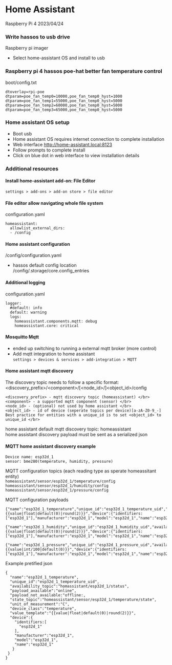 # Home Assistant
Raspberry Pi 4
2023/04/24

### Write hassos to usb drive
Raspberry pi imager
  - Select home-assistant OS and install to usb

### Raspberry pi 4 hassos poe-hat better fan temperature control
boot/config.txt
```
dtoverlay=rpi-poe
dtparam=poe_fan_temp0=10000,poe_fan_temp0_hyst=1000
dtparam=poe_fan_temp1=55000,poe_fan_temp0_hyst=5000
dtparam=poe_fan_temp2=60000,poe_fan_temp0_hyst=5000
dtparam=poe_fan_temp3=65000,poe_fan_temp0_hyst=5000
```

### Home assistant OS setup
  - Boot usb
  - Home assistant OS requires internet connection to complete installation
  - Web interface http://home-assistant.local:8123
  - Follow prompts to complete install
  - Click on blue dot in web interface to view installation details
  
### Additional resources
#### Install home-assistant add-on: File Editor
```settings > add-ons > add-on store > file editor```
</br>
  
#### File editor allow navigating whole file system
configuration.yaml
```
homeassistant:
  allowlist_external_dirs:
  - /config 
```

#### Home assistant configuration
/config/configuration.yaml
  - hassos default config location </br>
  /config/.storage/core.config_entries

#### Additional logging
configuration.yaml
```
logger:
  #default: info
  default: warning  
  logs:  
    homeassistant.components.mqtt: debug
    homeassistant.core: critical
```

#### Mosquitto Mqtt
  - ended up switching to running a external mqtt broker (more control)
  - Add mqtt integration to home assistant </br>
  ```settings > devices & services > add-integration > MQTT```
  
#### Home assistant mqtt discovery
The discovery topic needs to follow a specific format: </br>
<discovery_prefix>/\<component>/[<node_id>/]<object_id>/config
```
<discovery_prefix> - mqtt discovery topic (homeassistant) </br>
<component> - a supported mqtt component (sensor) </br>
<node_id> - (optional) not used by home assistant </br>
<object_id> - id of device (seperate topics per device)[a-zA-Z0-9_-] Best practice for entities with a unique_id is to set <object_id> to unique_id </br>
```

home assistant default mqtt discovery topic: homeassistant </br>
home assistant discovery payload must be sent as a serialized json </br>

#### MQTT home assistant discovery example
```
Device name: esp32d_1
sensor: bme280(temperature, humidity, pressure)
```

MQTT configuration topics (each reading type as sperate homeassitant entity)</br>
```homeassistant/sensor/esp32d_1/temperature/config``` </br>
```homeassistant/sensor/esp32d_1/humidity/config``` </br>
```homeassistant/sensor/esp32d_1/pressure/config``` </br>

MQTT configuration payloads
```
{"name":"esp32d_1_temperature","unique_id":"esp32d_1_temperature_uid","availability_topic":"homassistant/esp32d_1/status","payload_available":"online","payload_not_available:"offline:,"state_topic":"homeassistant/sensor/esp32d_1/temperature/state","unit_of_measurement":"C","device_class":"temperature","value_template":"{{value|float|default(0)|round(2)}}","device":{"identifiers:["esp32d_1"],"manufacturer":"esp32d_1","model":"esp32d_1","name":"esp32d_1"}}
```
```
{"name":"esp32d_1_humidity","unique_id":"esp32d_1_humidity_uid","availability_topic":"homassistant/esp32d_1/status","payload_available":"online","payload_not_available:"offline:,"state_topic":"homeassistant/sensor/esp32d_1/humidity/state","unit_of_measurement":"%","device_class":"humidity","value_template":"{{value|float|default(0)|round(2)}}","device":{"identifiers:["esp32d_1"],"manufacturer":"esp32d_1","model":"esp32d_1","name":"esp32d_1"}}
```
```
{"name":"esp32d_1_pressure","unique_id":"esp32d_1_pressure_uid","availability_topic":"homassistant/esp32d_1/status","payload_available":"online","payload_not_available:"offline:,"state_topic":"homeassistant/sensor/esp32d_1/pressure/state","unit_of_measurement":"hPa","device_class":"pressure","value_template":"{{value|int/100|default(0)}}","device":{"identifiers:["esp32d_1"],"manufacturer":"esp32d_1","model":"esp32d_1","name":"esp32d_1"}}
```

Example pretified json
```
{
  "name":"esp32d_1_temperature",
  "unique_id":"esp32d_1_temperature_uid",
  "availability_topic":"homassistant/esp32d_1/status",
  "payload_available":"online",
  "payload_not_available:"offline:,
  "state_topic":"homeassistant/sensor/esp32d_1/temperature/state",
  "unit_of_measurement":"C",
  "device_class":"temperature",
  "value_template":"{{value|float|default(0)|round(2)}}",
  "device":{
    "identifiers:[
      "esp32d_1"
    ],
    "manufacturer":"esp32d_1",
    "model":"esp32d_1",
    "name":"esp32d_1"
   }
 }
}
```


